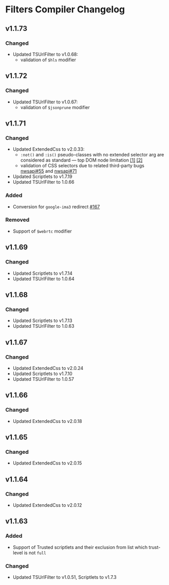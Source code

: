 # Filters Compiler Changelog

## v1.1.73

### Changed

- Updated TSUrlFilter to v1.0.68:
    - validation of `$hls` modifier


## v1.1.72

### Changed

- Updated TSUrlFilter to v1.0.67:
    - validation of `$jsonprune` modifier


## v1.1.71

### Changed

- Updated ExtendedCss to v2.0.33:
    - `:not()` and `:is()` pseudo-classes with no extended selector arg
        are considered as standard — top DOM node limitation
        [[1]](https://github.com/AdguardTeam/ExtendedCss/#extended-css-not-limitations)
        [[2]](https://github.com/AdguardTeam/ExtendedCss/#extended-css-is-limitations)
    -  validation of CSS selectors due to related third-party bugs [nwsapi#55](https://github.com/dperini/nwsapi/issues/55)
        and [nwsapi#71](https://github.com/dperini/nwsapi/issues/71)
- Updated Scriptlets to v1.7.19
- Updated TSUrlFilter to 1.0.66

### Added

- Conversion for `google-ima3` redirect [#167](https://github.com/AdguardTeam/FiltersCompiler/issues/167)

### Removed

- Support of `$webrtc` modifier


## v1.1.69

### Changed

- Updated Scriptlets to v1.7.14
- Updated TSUrlFilter to 1.0.64


## v1.1.68

### Changed

- Updated Scriptlets to v1.7.13
- Updated TSUrlFilter to 1.0.63


## v1.1.67

### Changed

- Updated ExtendedCss to v2.0.24
- Updated Scriptlets to v1.7.10
- Updated TSUrlFilter to 1.0.57


## v1.1.66

### Changed

- Updated ExtendedCss to v2.0.18


## v1.1.65

### Changed

- Updated ExtendedCss to v2.0.15


## v1.1.64

### Changed

- Updated ExtendedCss to v2.0.12


## v1.1.63

### Added

* Support of Trusted scriptlets and their exclusion from list which trust-level is not `full`

### Changed

- Updated TSUrlFilter to v1.0.51, Scriptlets to v1.7.3
